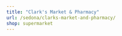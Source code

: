 ```yaml
---
title: "Clark's Market & Pharmacy"
url: /sedona/clarks-market-and-pharmacy/
shop: supermarket
---
```

